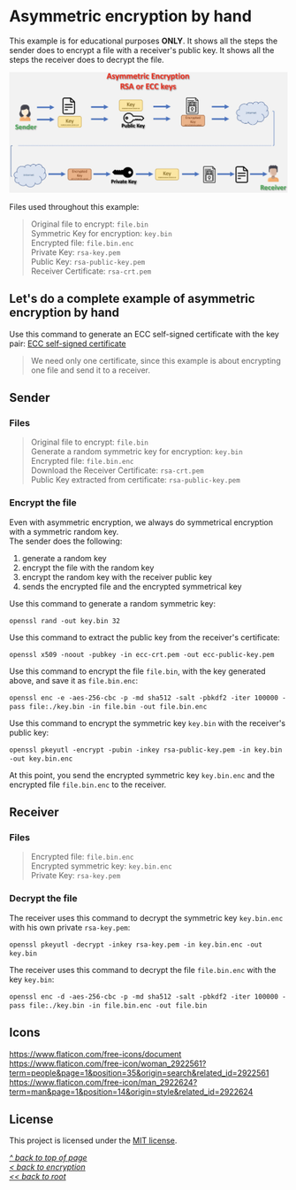 # Asymmetric encryption by hand
This example is for educational purposes **ONLY**. It shows all the steps the sender does to encrypt a file with a receiver's public key. It shows all the steps the receiver does to decrypt the file.  

![Alt text](/images/Asymmetric-Enc.jpg)

Files used throughout this example:  
>Original file to encrypt: `file.bin`  
>Symmetric Key for encryption: `key.bin`  
>Encrypted file: `file.bin.enc`  
>Private Key: `rsa-key.pem`  
>Public Key: `rsa-public-key.pem`  
>Receiver Certificate: `rsa-crt.pem`  
## Let's do a complete example of asymmetric encryption by hand
Use this command to generate an ECC self-signed certificate with the key pair:
[ECC self-signed certificate](https://gist.github.com/ddella/f6954409d2090908f6fec1fc3280d9d1)

>We need only one certificate, since this example is about encrypting one file and send it to a receiver.
## Sender
### Files
>Original file to encrypt: `file.bin`  
>Generate a random symmetric key for encryption: `key.bin`  
>Encrypted file: `file.bin.enc`  
>Download the Receiver Certificate: `rsa-crt.pem`  
>Public Key extracted from certificate: `rsa-public-key.pem`  

### Encrypt the file
Even with asymmetric encryption, we always do symmetrical encryption with a symmetric random key.  
The sender does the following:
1. generate a random key
2. encrypt the file with the random key
3. encrypt the random key with the receiver public key
4. sends the encrypted file and the encrypted symmetrical key

Use this command to generate a random symmetric key:
```shell
openssl rand -out key.bin 32
```

Use this command to extract the public key from the receiver's certificate:
```shell
openssl x509 -noout -pubkey -in ecc-crt.pem -out ecc-public-key.pem
```

Use this command to encrypt the file `file.bin`, with the key generated above, and save it as `file.bin.enc`:
```shell
openssl enc -e -aes-256-cbc -p -md sha512 -salt -pbkdf2 -iter 100000 -pass file:./key.bin -in file.bin -out file.bin.enc
```

Use this command to encrypt the symmetric key `key.bin` with the receiver's public key:
```shell
openssl pkeyutl -encrypt -pubin -inkey rsa-public-key.pem -in key.bin -out key.bin.enc
```
At this point, you send the encrypted symmetric key `key.bin.enc` and the encrypted file `file.bin.enc` to the receiver.

## Receiver
### Files
>Encrypted file: `file.bin.enc`  
>Encrypted symmetric key: `key.bin.enc`  
>Private Key: `rsa-key.pem`  

### Decrypt the file
The receiver uses this command to decrypt the symmetric key `key.bin.enc` with his own private `rsa-key.pem`:
```shell
openssl pkeyutl -decrypt -inkey rsa-key.pem -in key.bin.enc -out key.bin
```

The receiver uses this command to decrypt the file `file.bin.enc` with the key `key.bin`:
```shell
openssl enc -d -aes-256-cbc -p -md sha512 -salt -pbkdf2 -iter 100000 -pass file:./key.bin -in file.bin.enc -out file.bin
```
## Icons
https://www.flaticon.com/free-icons/document  
https://www.flaticon.com/free-icon/woman_2922561?term=people&page=1&position=35&origin=search&related_id=2922561  
https://www.flaticon.com/free-icon/man_2922624?term=man&page=1&position=14&origin=style&related_id=2922624  

## License
This project is licensed under the [MIT license](/LICENSE).  

[_^ back to top of page_](#Asymmetric-encryption-by-hand)  
[_< back to encryption_](../)  
[_<< back to root_](../../../../)
